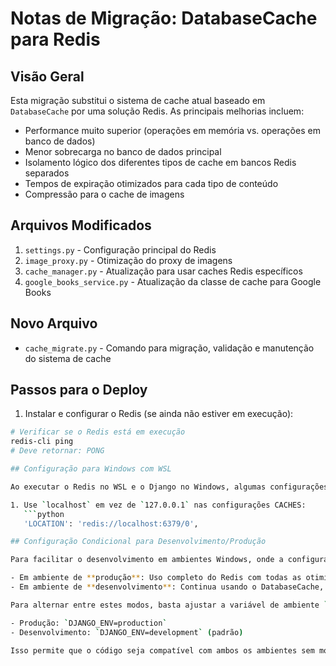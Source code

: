 # Notas de Migração: DatabaseCache para Redis

## Visão Geral

Esta migração substitui o sistema de cache atual baseado em `DatabaseCache` por uma solução Redis. As principais melhorias incluem:

- Performance muito superior (operações em memória vs. operações em banco de dados)
- Menor sobrecarga no banco de dados principal
- Isolamento lógico dos diferentes tipos de cache em bancos Redis separados
- Tempos de expiração otimizados para cada tipo de conteúdo
- Compressão para o cache de imagens

## Arquivos Modificados

1. `settings.py` - Configuração principal do Redis
2. `image_proxy.py` - Otimização do proxy de imagens
3. `cache_manager.py` - Atualização para usar caches Redis específicos
4. `google_books_service.py` - Atualização da classe de cache para Google Books

## Novo Arquivo

- `cache_migrate.py` - Comando para migração, validação e manutenção do sistema de cache

## Passos para o Deploy

1. Instalar e configurar o Redis (se ainda não estiver em execução):

```bash
# Verificar se o Redis está em execução
redis-cli ping
# Deve retornar: PONG

## Configuração para Windows com WSL

Ao executar o Redis no WSL e o Django no Windows, algumas configurações adicionais podem ser necessárias:

1. Use `localhost` em vez de `127.0.0.1` nas configurações CACHES:
   ```python
   'LOCATION': 'redis://localhost:6379/0',

## Configuração Condicional para Desenvolvimento/Produção

Para facilitar o desenvolvimento em ambientes Windows, onde a configuração do Redis com WSL pode ser complexa, implementamos uma configuração condicional no `settings.py`:

- Em ambiente de **produção**: Uso completo do Redis com todas as otimizações
- Em ambiente de **desenvolvimento**: Continua usando o DatabaseCache, evitando problemas de conectividade com Redis

Para alternar entre estes modos, basta ajustar a variável de ambiente `DJANGO_ENV`:

- Produção: `DJANGO_ENV=production`
- Desenvolvimento: `DJANGO_ENV=development` (padrão)

Isso permite que o código seja compatível com ambos os ambientes sem modificações adicionais, já que todas as classes foram atualizadas para usar `caches[nome_do_cache]`.